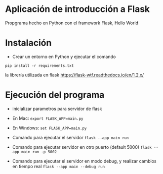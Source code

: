 # Aplicación de introducción a Flask

Propgrama hecho en Python con el framework Flask, Hello World

# Instalación 

- Crear un entorno en Python y ejecutar el comando

``pip install -r requirements.txt``

la librería utilizada en flask https://flask-wtf.readthedocs.io/en/1.2.x/

# Ejecución del programa 

 - inicializar parametros para servidor de flask 
 - En Mac:
    ``export FLASK_APP=main.py``
 - En Windows: 
    ``set FLASK_APP=main.py``

 - Comando para ejecutar el servidor 
    ``flask --app main run``

 - Comando para ejecutar servidor en otro puerto (default 5000)
    ``flask --app main run -p 5002``

 - Comando para ejecutar el servidor en modo debug, y realizar cambios en tiempo real 
    ``flask --app main --debug run``